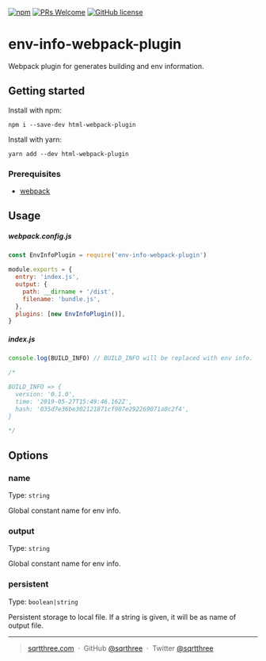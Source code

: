 [![npm](https://img.shields.io/npm/v/env-info-webpack-plugin.svg?style=flat-square)](https://www.npmjs.com/package/env-info-webpack-plugin)
[![PRs Welcome](https://img.shields.io/badge/PRs-welcome-brightgreen.svg?style=flat-square)](http://makeapullrequest.com)
[![GitHub license](https://img.shields.io/badge/license-MIT-blue.svg?style=flat-square)](https://github.com/sqrthree/env-info-webpack-plugin/blob/master/LICENSE)

# env-info-webpack-plugin

Webpack plugin for generates building and env information.

## Getting started

Install with npm:

```shell
npm i --save-dev html-webpack-plugin
```

Install with yarn:

```shell
yarn add --dev html-webpack-plugin
```

### Prerequisites

- [webpack](https://github.com/webpack/webpack)

## Usage

##### webpack.config.js

```js
const EnvInfoPlugin = require('env-info-webpack-plugin')

module.exports = {
  entry: 'index.js',
  output: {
    path: __dirname + '/dist',
    filename: 'bundle.js',
  },
  plugins: [new EnvInfoPlugin()],
}
```

##### index.js

```js
console.log(BUILD_INFO) // BUILD_INFO will be replaced with env info.

/*

BUILD_INFO => {
  version: '0.1.0',
  time: '2019-05-27T15:49:46.162Z',
  hash: '035d7e36be302121871cf907e292269071a0c2f4',
}

*/
```

## Options

### name

Type: `string`

Global constant name for env info.

### output

Type: `string`

Global constant name for env info.

### persistent

Type: `boolean|string`

Persistent storage to local file. If a string is given, it will be as name of output file.

---

> [sqrtthree.com](http://sqrtthree.com/) &nbsp;&middot;&nbsp;
> GitHub [@sqrthree](https://github.com/sqrthree) &nbsp;&middot;&nbsp;
> Twitter [@sqrtthree](https://twitter.com/sqrtthree)
